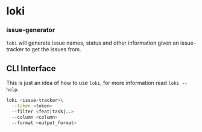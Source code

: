 # loki
### issue-generator

`loki` will generate issue names, status and other information given an issue-tracker to get the issues from.

## CLI Interface

This is just an idea of how to use `loki`, for more information read `loki --help`.

```bash
loki <issue-tracker>\
  --token <token>
  --filter <feat|task|..>
  --column <column>
  --format <output_format>
```
  
